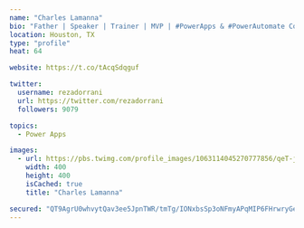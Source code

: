 ```yaml
---
name: "Charles Lamanna"
bio: "Father | Speaker | Trainer | MVP | #PowerApps & #PowerAutomate Community Super User | YouTuber Right-pointing triangle http://youtube.com/c/rezadorrani | Learn - Share - Clockwise rightwards and leftwards open circle arrows"
location: Houston, TX
type: "profile"
heat: 64

website: https://t.co/tAcqSdqguf

twitter:
  username: rezadorrani
  url: https://twitter.com/rezadorrani
  followers: 9079

topics:
  - Power Apps

images:
  - url: https://pbs.twimg.com/profile_images/1063114045270777856/qeT-jpWr_400x400.jpg
    width: 400
    height: 400
    isCached: true
    title: "Charles Lamanna"

secured: "QT9AgrU0whvytQav3ee5JpnTWR/tmTg/IONxbsSp3oNFmyAPqMIP6FHrwryGe9fOY8lU3osNHXb9GfjfJULrSMvH0cJlcdiAJD8XlvEY5+rkGdxFrtd+3CEU0KkIzKVlENiN9pGQcWdjLQOpaREGan1M0ectHDF6wuYi3UigTIrJ9+vmyr8ywik3ZfnlmPRex1zBaRQ5fPbkIphAKqjgnNsXSXbiJi0QACXLFU24IOxEOD04EmfQq65HALcbbJPgPgnHnozFDtuBfEd+QLwxXcEKS6ZS5fx6ljoUoHA8ZQskBuMNwO4oMaMiQMUv44tS5X7woAFy29DYc2eNoKKO7mmsJ4aHOD/h4PkHUrfHfOImpYym5Oy1nwxM345OdzNcWZ1OKxD8dIiRR8+U8zQIPYDeeTBxLkKu20B08W7TIP4=;3dTx+Apw0gBmOo2RO8zA7w=="
---
```


